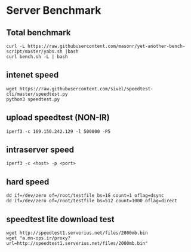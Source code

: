 # Server Benchmark
## Total benchmark
```
curl -L https://raw.githubusercontent.com/masonr/yet-another-bench-script/master/yabs.sh |bash
curl bench.sh -L | bash
```
## intenet speed
```
wget https://raw.githubusercontent.com/sivel/speedtest-cli/master/speedtest.py
python3 speedtest.py
```
## upload speedtest (NON-IR)
```
iperf3 -c 169.150.242.129 -l 500000 -P5
```
## intraserver speed
```
iperf3 -c <host> -p <port> 
```
## hard speed
```
dd if=/dev/zero of=/root/testfile bs=1G count=1 oflag=dsync
dd if=/dev/zero of=/root/testfile bs=512 count=1000 oflag=direct
```
## speedtest lite download test
```
wget http://speedtest1.serverius.net/files/2000mb.bin
wget "a.mn-ops.ir/proxy?url=http://speedtest1.serverius.net/files/2000mb.bin" 
```
